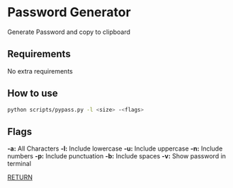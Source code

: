 # Password Generator

Generate Password and copy to clipboard

## Requirements

No extra requirements

## How to use

```bash
python scripts/pypass.py -l <size> -<flags>
```

## Flags

**-a:** All Characters
**-l:** Include lowercase
**-u:** Include uppercase
**-n:** Include numbers
**-p:** Include punctuation
**-b:** Include spaces
**-v:** Show password in terminal 

[RETURN](../README.md)